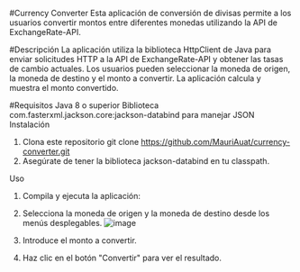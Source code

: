 #Currency Converter
Esta aplicación de conversión de divisas permite a los usuarios convertir montos entre diferentes monedas utilizando la API de ExchangeRate-API.

#Descripción
La aplicación utiliza la biblioteca HttpClient de Java para enviar solicitudes HTTP a la API de ExchangeRate-API y obtener las tasas de cambio actuales. Los usuarios pueden seleccionar la moneda de origen, la moneda de destino y el monto a convertir. La aplicación calcula y muestra el monto convertido.

#Requisitos
Java 8 o superior
Biblioteca com.fasterxml.jackson.core:jackson-databind para manejar JSON
Instalación

1. Clona este repositorio
   git clone https://github.com/MauriAuat/currency-converter.git
2. Asegúrate de tener la biblioteca jackson-databind en tu classpath.

Uso
1. Compila y ejecuta la aplicación:

2. Selecciona la moneda de origen y la moneda de destino desde los menús desplegables.
![image](https://github.com/user-attachments/assets/7ccc21c2-bf5e-4fc2-a087-dce2f3f7312c)

3. Introduce el monto a convertir.

4. Haz clic en el botón "Convertir" para ver el resultado.
